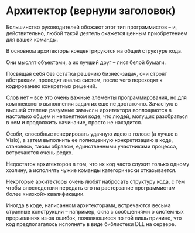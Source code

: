# Архитектор (вернули заголовок)

Большинство руководителей обожают этот тип программистов – и,
действительно, любой такой деятель окажется ценным приобретением для вашей команды.

В основном архитекторы концентрируются на общей структуре кода.

Они мыслят объектами, а их лучший друг – лист белой бумаги.

Посвящая себя без остатка решению бизнес-задач, они строят абстракции,
проводят анализ систем, после чего переходят к кодированию конкретных решений.
>>>
Слов нет – все это очень важные элементы программирования,
но для комплексного выполнения задач их еще не достаточно. Зачастую в высшей степени разумные замыслы архитектора воплощаются в настолько общем и непонятном коде,
что людей, могущих разобраться в нем и продолжить начинание, просто не находится.

Особи, способные генерировать удачную идею в голове (а лучше в Visio),
а затем выполнить ее полноценную конкретизацию в коде, становясь, таким образом, единственными участниками процесса,
встречаются очень редко.

Недостаток архитекторов в том, что их код часто служит только одному хозяину,
а исполнять чужие команды категорически отказывается.

Некоторые архитекторы очень любят набросать структуру кода,
с тем чтобы впоследствии передать его на растерзание программистам более «низкой» квалификации.

Иногда в коде, написанном архитекторами, встречаются весьма странные конструкции – например,
окна с сообщениями о системных прерываниях из-за ошибок, появляющиеся по той лишь причине,
что код предполагалось исполнять в виде библиотеки DLL на сервере.

